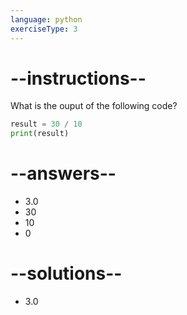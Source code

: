```yaml
---
language: python
exerciseType: 3
---
```


# --instructions--

What is the ouput of the following code?
```python
result = 30 / 10
print(result)
```

# --answers--

- 3.0
- 30
- 10
- 0

# --solutions--

- 3.0
